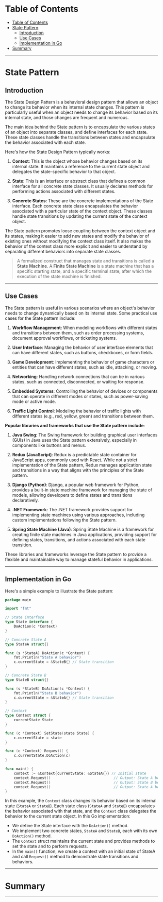 # Table of Contents

- [Table of Contents](#table-of-contents)
- [State Pattern](#state-pattern)
  - [Introduction](#introduction)
  - [Use Cases](#use-cases)
  - [Implementation in Go](#implementation-in-go)
- [Summary](#summary)

---

# State Pattern

## Introduction

The State Design Pattern is a behavioral design pattern that allows an object to change its behavior when its internal state changes. This pattern is particularly useful when an object needs to change its behavior based on its internal state, and those changes are frequent and numerous.

The main idea behind the State pattern is to encapsulate the various states of an object into separate classes, and define interfaces for each state. These state classes handle the transitions between states and encapsulate the behavior associated with each state.

Here's how the State Design Pattern typically works:

1. **Context**: This is the object whose behavior changes based on its internal state. It maintains a reference to the current state object and delegates the state-specific behavior to that object.

2. **State**: This is an interface or abstract class that defines a common interface for all concrete state classes. It usually declares methods for performing actions associated with different states.

3. **Concrete States**: These are the concrete implementations of the State interface. Each concrete state class encapsulates the behavior associated with a particular state of the context object. These classes handle state transitions by updating the current state of the context object.

The State pattern promotes loose coupling between the context object and its states, making it easier to add new states and modify the behavior of existing ones without modifying the context class itself. It also makes the behavior of the context class more explicit and easier to understand by separating different behaviors into separate state classes.

> A formalized construct that manages state and transitions is called a **State Machine**. A **Finite State Machine** is a state machine that has a specific starting state, and a specific terminal state, after which the execution of the state machine is finished.

---

## Use Cases

The State pattern is useful in various scenarios where an object's behavior needs to change dynamically based on its internal state. Some practical use cases for the State pattern include:

1. **Workflow Management**: When modeling workflows with different states and transitions between them, such as order processing systems, document approval workflows, or ticketing systems.

2. **User Interface**: Managing the behavior of user interface elements that can have different states, such as buttons, checkboxes, or form fields.

3. **Game Development**: Implementing the behavior of game characters or entities that can have different states, such as idle, attacking, or moving.

4. **Networking**: Handling network connections that can be in various states, such as connected, disconnected, or waiting for response.

5. **Embedded Systems**: Controlling the behavior of devices or components that can operate in different modes or states, such as power-saving mode or active mode.

6. **Traffic Light Control**: Modeling the behavior of traffic lights with different states (e.g., red, yellow, green) and transitions between them.

**Popular libraries and frameworks that use the State pattern include**:

1. **Java Swing**: The Swing framework for building graphical user interfaces (GUIs) in Java uses the State pattern extensively, especially in components like buttons and menus.

2. **Redux (JavaScript)**: Redux is a predictable state container for JavaScript apps, commonly used with React. While not a strict implementation of the State pattern, Redux manages application state and transitions in a way that aligns with the principles of the State pattern.

3. **Django (Python)**: Django, a popular web framework for Python, provides a built-in state machine framework for managing the state of models, allowing developers to define states and transitions declaratively.

4. **.NET Framework**: The .NET framework provides support for implementing state machines using various approaches, including custom implementations following the State pattern.

5. **Spring State Machine (Java)**: Spring State Machine is a framework for creating finite state machines in Java applications, providing support for defining states, transitions, and actions associated with each state transition.

These libraries and frameworks leverage the State pattern to provide a flexible and maintainable way to manage stateful behavior in applications.

---

## Implementation in Go

Here's a simple example to illustrate the State pattern:

```go
package main

import "fmt"

// State interface
type State interface {
	DoAction(c *Context)
}

// Concrete State A
type StateA struct{}

func (s *StateA) DoAction(c *Context) {
	fmt.Println("State A behavior")
	c.currentState = &StateB{} // State transition
}

// Concrete State B
type StateB struct{}

func (s *StateB) DoAction(c *Context) {
	fmt.Println("State B behavior")
	c.currentState = &StateA{} // State transition
}

// Context
type Context struct {
	currentState State
}

func (c *Context) SetState(state State) {
	c.currentState = state
}

func (c *Context) Request() {
	c.currentState.DoAction(c)
}

func main() {
	context := &Context{currentState: &StateA{}} // Initial state
	context.Request()                             // Output: State A behavior
	context.Request()                             // Output: State B behavior
	context.Request()                             // Output: State A behavior
}
```

In this example, the `Context` class changes its behavior based on its internal state (`StateA` or `StateB`). Each state class (`StateA` and `StateB`) encapsulates the behavior associated with that state, and the `Context` class delegates the behavior to the current state object.
In this Go implementation:

- We define the State interface with the `DoAction()` method.
- We implement two concrete states, `StateA` and `StateB`, each with its own `DoAction()` method.
- The `Context` struct maintains the current state and provides methods to set the state and to perform requests.
- In the `main()` function, we create a context with an initial state of StateA and call `Request()` method to demonstrate state transitions and behaviors.

---

# Summary

---
